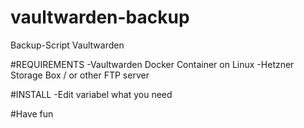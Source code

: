 # vaultwarden-backup
Backup-Script Vaultwarden

#REQUIREMENTS
-Vaultwarden Docker Container on Linux
-Hetzner Storage Box / or other FTP server

#INSTALL
-Edit variabel what you need

#Have fun
